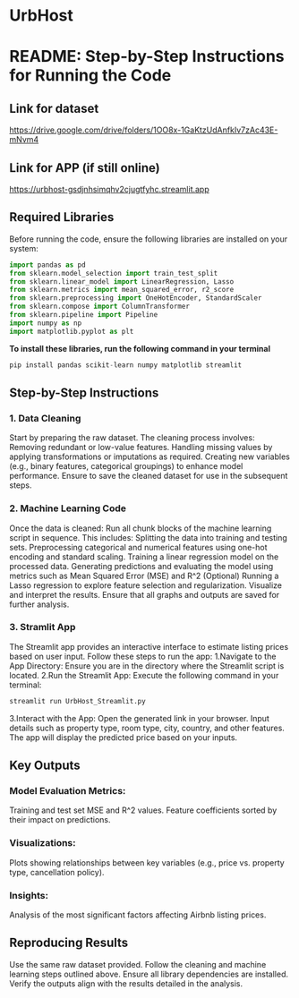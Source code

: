 # UrbHost

# README: Step-by-Step Instructions for Running the Code

## Link for dataset
https://drive.google.com/drive/folders/1OO8x-1GaKtzUdAnfkIv7zAc43E-mNvm4

## Link for APP (if still online)
https://urbhost-gsdjnhsimqhv2cjugtfyhc.streamlit.app

## **Required Libraries**
Before running the code, ensure the following libraries are installed on your system:

```python
import pandas as pd
from sklearn.model_selection import train_test_split
from sklearn.linear_model import LinearRegression, Lasso
from sklearn.metrics import mean_squared_error, r2_score
from sklearn.preprocessing import OneHotEncoder, StandardScaler
from sklearn.compose import ColumnTransformer
from sklearn.pipeline import Pipeline
import numpy as np
import matplotlib.pyplot as plt
```

**To install these libraries, run the following command in your terminal**
```python
pip install pandas scikit-learn numpy matplotlib streamlit
```
## Step-by-Step Instructions

### 1. Data Cleaning
Start by preparing the raw dataset. The cleaning process involves:
Removing redundant or low-value features.
Handling missing values by applying transformations or imputations as required.
Creating new variables (e.g., binary features, categorical groupings) to enhance model performance.
Ensure to save the cleaned dataset for use in the subsequent steps.
### 2. Machine Learning Code
Once the data is cleaned:
Run all chunk blocks of the machine learning script in sequence. This includes:
Splitting the data into training and testing sets.
Preprocessing categorical and numerical features using one-hot encoding and standard scaling.
Training a linear regression model on the processed data.
Generating predictions and evaluating the model using metrics such as Mean Squared Error (MSE) and R^2
(Optional) Running a Lasso regression to explore feature selection and regularization.
Visualize and interpret the results. Ensure that all graphs and outputs are saved for further analysis.
### 3. Stramlit App
The Streamlit app provides an interactive interface to estimate listing prices based on user input. Follow these steps to run the app:
1.Navigate to the App Directory: Ensure you are in the directory where the Streamlit script is located.
2.Run the Streamlit App: Execute the following command in your terminal:
```python
streamlit run UrbHost_Streamlit.py
```
3.Interact with the App:
Open the generated link in your browser.
Input details such as property type, room type, city, country, and other features.
The app will display the predicted price based on your inputs.

## Key Outputs

### Model Evaluation Metrics:
Training and test set MSE and R^2 values.
Feature coefficients sorted by their impact on predictions.
### Visualizations:
Plots showing relationships between key variables (e.g., price vs. property type, cancellation policy).
### Insights:
Analysis of the most significant factors affecting Airbnb listing prices.

## Reproducing Results

Use the same raw dataset provided.
Follow the cleaning and machine learning steps outlined above.
Ensure all library dependencies are installed.
Verify the outputs align with the results detailed in the analysis.
